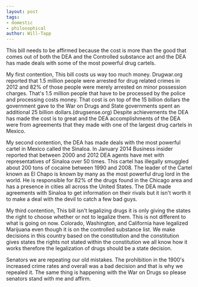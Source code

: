 ```yaml
---
layout: post
tags: 
- domestic 
- philosophical
author: Will-Tapp
---
```

This bill needs to be affirmed because the cost is more than the good that comes out of both the DEA and the Controlled substance act and the DEA has made deals with some of the most powerful drug cartels.

My first contention, This bill costs us way too much money. Drugwar.org reported that 1.5 million people were arrested for drug related crimes in 2012 and 82% of those people were merely arrested on minor possession charges. That's 1.5 million people that have to be processed by the police and processing costs money. That cost is on top of the 15 billion dollars the government gave to the War on Drugs and State governments spent an additional 25 billion dollars.(drugsense.org) Despite achievements the DEA has made the cost is to great and the DEA accomplishments of the DEA were from agreements that they made with one of the largest drug cartels in Mexico.

My second contention, the DEA has made deals with the most powerful cartel in Mexico called the Sinaloa. In January 2014 Business insider reported that between 2000 and 2012 DEA agents have met with representatives of Sinaloa over 50 times. This cartel has illegally smuggled about 200 tons of cocaine between 1990 and 2008. The leader of the Cartel known as El Chapo is known by many as the most powerful drug lord in the world. He is responsible for 82% of the drugs found in the Chicago area and has a presence in cities all across the United States. The DEA made agreements with Sinaloa to get information on their rivals but it isn't worth it to make a deal with the devil to catch a few bad guys.

My third contention, This bill isn't legalizing drugs it is only giving the states the right to choose whether or not to legalize them. This is not different to what is going on now. Colorado, Washington, and California have legalized Marijuana even though it is on the controlled substance list. We make decisions in this country based on the constitution and the constitution gives states the rights not stated within the constitution we all know how it works therefore the legalization of drugs should be a state decision.

Senators we are repeating our old mistakes. The prohibition in the 1900's increased crime rates and overall was a bad decision and that is why we repealed it. The same thing is happening with the War on Drugs so please senators stand with me and affirm.
